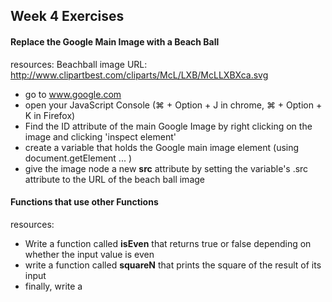 ## Week 4 Exercises

#### Replace the Google Main Image with a Beach Ball

resources: Beachball image URL: http://www.clipartbest.com/cliparts/McL/LXB/McLLXBXca.svg

+ go to www.google.com
+ open your JavaScript Console (⌘ + Option + J in chrome, ⌘ + Option + K in Firefox)
+ Find the ID attribute of the main Google Image by right clicking on the image and clicking 'inspect element'
+ create a variable that holds the Google main image element (using document.getElement ... )
+ give the image node a new **src** attribute by setting the variable's .src attribute to the URL of the beach ball image 

#### Functions that use other Functions

resources:


+ Write a function called **isEven** that returns true or false depending on whether the input value is even
+ write a function called **squareN** that prints the square of the result of its input
+ finally, write a
